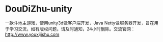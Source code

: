# DouDiZhu-unity
一款斗地主游戏，使用unity3d做客户端开发，Java Netty做服务器开发，旨在用于学习交流，如有版权问题，请及时通知，24小时删除。交流官网：http://www.youxijishu.com
